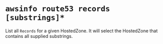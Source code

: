 # `awsinfo route53 records [substrings]*`

List all `Records` for a given HostedZone. It will select the HostedZone that contains all supplied substrings.